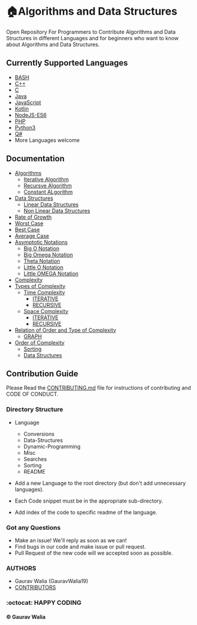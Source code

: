 # :house:Algorithms and Data Structures

Open Repository For Programmers to Contribute Algorithms and Data Structures in different Languages and for beginners who want to know about Algorithms and Data Structures.

## Currently Supported Languages

* [BASH](BASH/README.md)
* [C++](C++/README.md)
* [C](C/README.md)
* [Java](Java/README.md)
* [JavaScript](JavaScript/README.md)
* [Kotlin](Kotlin/README.md)
* [NodeJS-ES6](NodeJS-ES6/README.md)
* [PHP](PHP/README.md)
* [Python3](Python3/README.md)
* [Q#](QSharp/README.md)
* More Languages welcome

## Documentation

* [Algorithms](docs/define.md)
  * [Iterative Algorithm](docs/define.md)
  * [Recursve Algorithm](docs/define.md)
  * [Constant ALgorithm](docs/define.md)
* [Data Structures](docs/define.md)
  * [Linear Data Structures](docs/define.md)
  * [Non Linear Data Structures](docs/define.md)
* [Rate of Growth](docs/define.md)
* [Worst Case](docs/define.md)
* [Best Case](docs/define.md)
* [Average Case](docs/define.md)
* [Asymptotic Notations](docs/define.md)
  * [Big O Notation](docs/define.md)
  * [Big Omega Notation](docs/define.md)
  * [Theta Notation](docs/define.md)
  * [Little O Notation](docs/define.md)
  * [Little OMEGA Notation](docs/define.md)
* [Complexity](docs/complexity.md)
* [Types of Complexity](docs/complexity.md)
  * [Time Complexity](docs/define.md)
    * [ITERATIVE](docs/define.md)
    * [RECURSIVE](docs/define.md)
  * [Space Complexity](docs/define.md)
    * [ITERATIVE](docs/define.md)
    * [RECURSIVE](docs/define.md)
* [Relation of Order and Type of Complexity](docs/complexity.md)
  * [GRAPH](docs/complexity.md)
* [Order of Complexity](docs/complexity.md)
  * [Sorting](docs/complexity.md)
  * [Data Structures](docs/complexity.md)

## Contribution Guide

Please Read the [CONTRIBUTING.md](.github/CONTRIBUTING.md) file for instructions of contributing and CODE OF CONDUCT.

### Directory Structure

* Language
  * Conversions
  * Data-Structures
  * Dynamic-Programming
  * Misc
  * Searches
  * Sorting
  * README

* Add a new Language to the root directory (but don't add unnecessary languages).
* Each Code snippet must be in the appropriate sub-directory.
* Add index of the code to specific readme of the language.

### Got any Questions

* Make an issue! We'll reply as soon as we can!
* Find bugs in our code and make issue or pull request.
* Pull Request of the new code will we accepted soon as possible.

### AUTHORS

* Gaurav Walia (GauravWalia19)
* [CONTRIBUTORS](CONTRIBUTORS.md)

### :octocat: HAPPY CODING

#### :copyright: Gaurav Walia